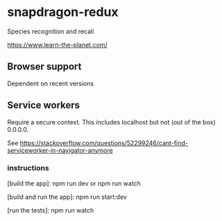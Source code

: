 # snapdragon-redux
Species recognition and recall

https://www.learn-the-planet.com/

## Browser support

Dependent on recent versions

## Service workers

Require a secure context. This includes localhost but not (out of the box) 0.0.0.0.

See https://stackoverflow.com/questions/52299246/cant-find-serviceworker-in-navigator-anymore

### instructions

[build the app]: npm run dev or npm run watch

[build and run the app]: npm run start:dev

[run the tests]: npm run watch

